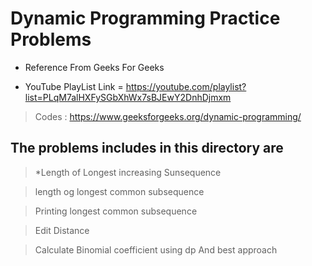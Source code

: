 # Dynamic Programming Practice Problems

* Reference From Geeks For Geeks  

* YouTube PlayList Link = https://youtube.com/playlist?list=PLqM7alHXFySGbXhWx7sBJEwY2DnhDjmxm 

> Codes : https://www.geeksforgeeks.org/dynamic-programming/

## The problems includes in this directory are

> *Length of Longest increasing Sunsequence 

> length og longest common subsequence

> Printing longest common subsequence  

> Edit Distance

> Calculate Binomial coefficient using dp And best approach
